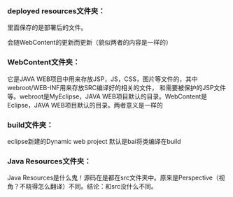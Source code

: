 ### deployed resources文件夹：

里面保存的是部署后的文件。

会随WebContent的更新而更新（貌似两者的内容是一样的）



### WebContent文件夹：

它是JAVA WEB项目中用来存放JSP，JS，CSS，图片等文件的，其中webroot/WEB-INF用来存放SRC编译好的相关的文件，
和需要被保护的JSP文件等。webroot是MyEclipse，JAVA WEB项目默认的目录。WebContent是Eclipse，JAVA WEB项目默认的目录。两者意义是一样的



### build文件夹：

eclipse新建的Dynamic web project 默认是bai将类编译在build



### Java Resources文件夹：

Java Resources是什么鬼！源码在是都在src文件夹中。原来是Perspective（视角？不晓得怎么翻译）不同。结论：和src没什么不同。